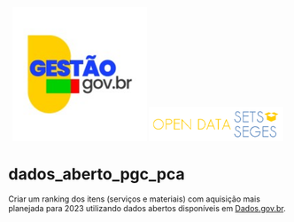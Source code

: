<p align="center">
  <img src="https://github.com/marcelo7bastos/dados_aberto_pgc_pca/blob/main/img/gestao_gov_br.jpg" alt="MGI" style="width:48%;">
  <img src="https://github.com/marcelo7bastos/dados_aberto_pgc_pca/blob/main/img/open-datasets-seges.png" alt="Open Datasets Seges" style="width:48%;">
</p>

# dados_aberto_pgc_pca

Criar um ranking dos itens (serviços e materiais) com aquisição mais planejada para 2023 utilizando dados abertos disponíveis em [Dados.gov.br](https://dados.gov.br/dados/conjuntos-dados/compras-publicas-do-governo-federal).
